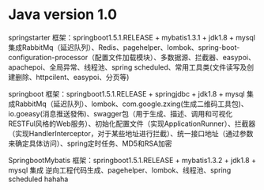 # Java version 1.0
springstarter
框架：springboot1.5.1.RELEASE + mybatis1.3.1 + jdk1.8 + mysql
集成RabbitMq（延迟队列）、Redis、pagehelper、lombok、spring-boot-configuration-processor（配置文件加载模块）、多数据源、拦截器、easypoi、apachepoi、全局异常、线程池、spring scheduled、常用工具类(文件读写及创建删除、httpcilent、easypoi、分页等)

springboot
框架：springboot1.5.1.RELEASE + springjdbc + jdk1.8 + mysql
集成RabbitMq（延迟队列）、lombok、com.google.zxing(生成二维码工具包)、 io.goeasy(消息推送發佈)、swagger包（用于生成、描述、调用和可视化RESTFul风格的Web服务）、初始化配置文件（实现ApplicationRunner）、拦截器（实现HandlerInterceptor，对于某些地址进行拦截）、统一接口地址（通过参数来确定具体访问）、spring定时任务、MD5和RSA加密

SpringbootMybatis
框架：springboot1.5.1.RELEASE + mybatis1.3.2 + jdk1.8 + mysql
集成 逆向工程代码生成、pagehelper、lombok、线程池、spring scheduled
hahaha
